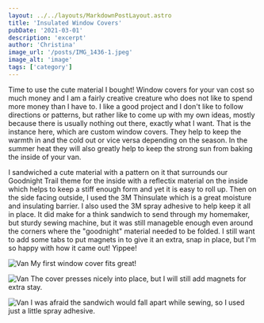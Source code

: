 ```yaml
---
layout: ../../layouts/MarkdownPostLayout.astro
title: 'Insulated Window Covers'
pubDate: '2021-03-01'
description: 'excerpt'
author: 'Christina'
image_url: '/posts/IMG_1436-1.jpeg'
image_alt: 'image'
tags: ['category']
---
```


Time to use the cute material I bought! Window covers for your van cost so much money and I am a fairly creative creature who does not like to spend more money than I have to. I like a good project and I don't like to follow directions or patterns, but rather like to come up with my own ideas, mostly because there is usually nothing out there, exactly what I want. That is the instance here, which are custom window covers. They help to keep the warmth in and the cold out or vice versa depending on the season. In the summer heat they will also greatly help to keep the strong sun from baking the inside of your van.

I sandwiched a cute material with a pattern on it that surrounds our Goodnight Trail theme for the inside with a reflectix material on the inside which helps to keep a stiff enough form and yet it is easy to roll up. Then on the side facing outside, I used the 3M Thinsulate which is a great moisture and insulating barrier. I also used the 3M spray adhesive to help keep it all in place. It did make for a think sandwich to send through my homemaker, but sturdy sewing machine, but it was still manageble enough even around the corners where the "goodnight" material needed to be folded. I still want to add some tabs to put magnets in to give it an extra, snap in place, but I'm so happy with how it came out! Yippee!

![Van](images/posts/IMG_1440.jpeg)
My first window cover fits great!

![Van](images/posts/IMG_1441.jpeg)
The cover presses nicely into place, but I will still add magnets for extra stay.

![Van](images/posts/IMG_1436.jpeg)
I was afraid the sandwich would fall apart while sewing, so I used just a little spray adhesive.
